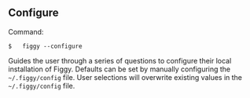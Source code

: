 
## Configure

Command: 

    $   figgy --configure

Guides the user through a series of questions to configure their local installation of Figgy. Defaults can be set
by manually configuring the `~/.figgy/config` file. User selections will overwrite existing values
in the `~/.figgy/config` file.

    